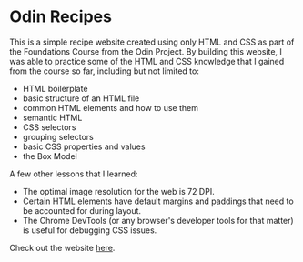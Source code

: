 # Odin Recipes

This is a simple recipe website created using only HTML and CSS
as part of the Foundations Course from the Odin Project.
By building this website, I was able to practice some of the HTML
and CSS knowledge that I gained from the course so far,
including but not limited to:
* HTML boilerplate
* basic structure of an HTML file
* common HTML elements and how to use them
* semantic HTML
* CSS selectors
* grouping selectors
* basic CSS properties and values
* the Box Model

A few other lessons that I learned:
* The optimal image resolution for the web is 72 DPI.
* Certain HTML elements have default margins and paddings that need to
  be accounted for during layout.
* The Chrome DevTools (or any browser's developer tools for that matter)
  is useful for debugging CSS issues.

Check out the website [here](https://skyeoh.github.io/odin-recipes/).

